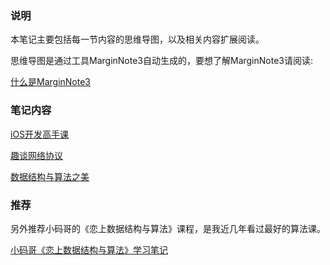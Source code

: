 ### 说明

本笔记主要包括每一节内容的思维导图，以及相关内容扩展阅读。

思维导图是通过工具MarginNote3自动生成的，要想了解MarginNote3请阅读:

[什么是MarginNote3](https://www.zhihu.com/search?type=content&q=marginnote3)

### 笔记内容

[iOS开发高手课](https://github.com/rogertan30/GeekTime/tree/master/iOS%E5%BC%80%E5%8F%91%E9%AB%98%E6%89%8B%E8%AF%BE)

[趣谈网络协议]()

[数据结构与算法之美]()

### 推荐

另外推荐小码哥的《恋上数据结构与算法》课程，是我近几年看过最好的算法课。

[小码哥《恋上数据结构与算法》学习笔记](https://github.com/rogertan30/Love-Leetcode)

